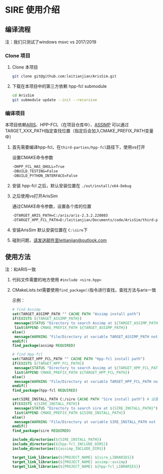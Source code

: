 # SIRE 使用介绍

## 编译流程

注：我们只测试了windows msvc vs 2017/2019

### Clone 项目

1. Clone 本项目

   ```bash
   git clone git@github.com:leitianjian/ArisSim.git
   ```

2. 下载在本项目中的第三方依赖 hpp-fcl submodule

   ```bash
   cd ArisSim
   git submodule update --init --recursive
   ```

### 编译项目

本项目依赖[ARIS](https://github.com/py0330/aris)、HPP-FCL（在项目仓库中）、[ASSIMP](https://github.com/assimp/assimp) 可以通过TARGET_XXX_PATH指定查找位置（指定后会加入CMAKE_PREFIX_PATH变量中）

1. 首先需要编译hpp-fcl，在`third-parties/hpp-fcl`路径下，使用vs打开

   设置CMAKE命令参数

   ```bash
   -DHPP_FCL_HAS_QHULL=True
   -DBUILD_TESTING=False
   -DBUILD_PYTHON_INTERFACE=False
   ```

2. 安装 hpp-fcl 之后，默认安装位置在 `./out/install/x64-Debug`

3. 之后使用vs打开ArisSim

   通过CMAKE命令参数，设置各个库的位置

   ```bash
   -DTARGET_ARIS_PATH=C:/aris/aris-2.3.2.220803 
   -DTARGET_HPP_FCL_PATH=D:/leitianjian/Documents/code/ArisSim/third-parties/hpp-fcl/out/install/x64-Debug
   ```

4. 安装ArisSim 默认安装位置在 `C:\sire`下

5. 碰到问题，请发送邮件至leitianjian@outlook.com

## 使用方法

注：和ARIS一致

1. 代码文件需要的地方使用 `#include <sire.hpp>`

2. CMakeLists.txt需要使用`find_package()`指令进行查找，查找方法与aris一致

   示例：

   ```cmake
   # find Assimp
   set(TARGET_ASSIMP_PATH "" CACHE PATH "Assimp install path")
   if(EXISTS ${TARGET_ASSIMP_PATH})
   	message(STATUS "Directory to search Assimp at ${TARGET_ASSIMP_PATH}")
   	list(APPEND CMAKE_PREFIX_PATH ${TARGET_ASSIMP_PATH})
   else()
   	message(WARNING "File/Directory at variable TARGET_ASSIMP_PATH not exists!")
   endif()
   find_package(assimp REQUIRED)
   
   # find Hpp-fcl
   set(TARGET_HPP_FCL_PATH "" CACHE PATH "Hpp-fcl install path")
   if(EXISTS ${TARGET_HPP_FCL_PATH})
   	message(STATUS "Directory to search Assimp at ${TARGET_HPP_FCL_PATH}")
   	list(APPEND CMAKE_PREFIX_PATH ${TARGET_HPP_FCL_PATH})
   else()
   	message(WARNING "File/Directory at variable TARGET_HPP_FCL_PATH not exists!")
   endif()
   find_package(hpp-fcl REQUIRED)
   
   set(SIRE_INSTALL_PATH C:/sire CACHE PATH "Sire install path") # 设置默认查找位置 C:\sire
   if(EXISTS ${SIRE_INSTALL_PATH})
   	message(STATUS "Directory to search sire at ${SIRE_INSTALL_PATH}")
   	list(APPEND CMAKE_PREFIX_PATH ${SIRE_INSTALL_PATH})
   else()
   	message(WARNING "File/Directory at variable SIRE_INSTALL_PATH not exists!")
   endif()
   find_package(sire REQUIRED)
   
   include_directories(${SIRE_INSTALL_PATH})
   include_directories(${hpp-fcl_INCLUDE_DIRS})
   include_directories(${assimp_INCLUDE_DIRS})
   
   target_link_libraries(${PROJECT_NAME} ${sire_LIBRARIES})
   target_link_libraries(${PROJECT_NAME} assimp::assimp)
   target_link_libraries(${PROJECT_NAME} ${hpp-fcl_LIBRARIES})
   ```
   
   
